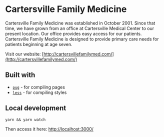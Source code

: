# Cartersville Family Medicine

Cartersville Family Medicine was established in October 2001. Since that time, we have grown from an office at Cartersville Medical Center to our present location. Our office provides easy access for our patients. Cartersville Family Medicine is designed to provide primary care needs for patients beginning at age seven.

Visit our website: [http://cartersvillefamilymed.com/](http://cartersvillefamilymed.com/)

## Built with

- [`pug`](https://pugjs.org) - for compiling pages
- [`less`](http://lesscss.org/) - for compiling styles

## Local development

```
yarn && yarn watch
```
Then access it here: [http://localhost:3000/](http://localhost:3000/)
